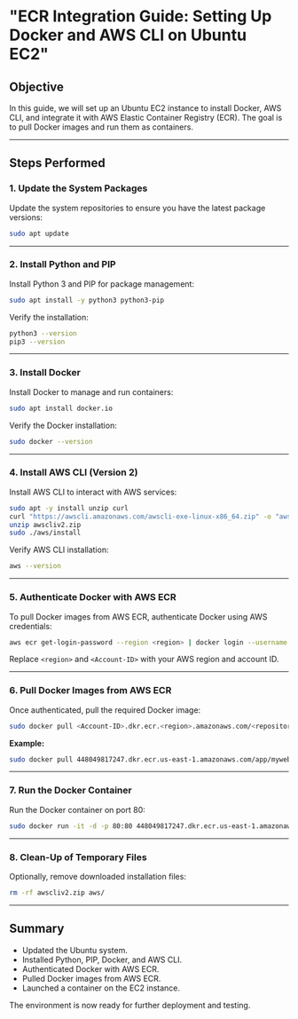 # **"ECR Integration Guide: Setting Up Docker and AWS CLI on Ubuntu EC2"**

## Objective
In this guide, we will set up an Ubuntu EC2 instance to install Docker, AWS CLI, and integrate it with AWS Elastic Container Registry (ECR). The goal is to pull Docker images and run them as containers.

---

## Steps Performed

### 1. Update the System Packages
Update the system repositories to ensure you have the latest package versions:

```bash
sudo apt update
```

---

### 2. Install Python and PIP
Install Python 3 and PIP for package management:

```bash
sudo apt install -y python3 python3-pip
```

Verify the installation:

```bash
python3 --version
pip3 --version
```

---

### 3. Install Docker
Install Docker to manage and run containers:

```bash
sudo apt install docker.io
```

Verify the Docker installation:

```bash
sudo docker --version
```

---

### 4. Install AWS CLI (Version 2)
Install AWS CLI to interact with AWS services:

```bash
sudo apt -y install unzip curl
curl "https://awscli.amazonaws.com/awscli-exe-linux-x86_64.zip" -o "awscliv2.zip"
unzip awscliv2.zip
sudo ./aws/install
```

Verify AWS CLI installation:

```bash
aws --version
```

---

### 5. Authenticate Docker with AWS ECR
To pull Docker images from AWS ECR, authenticate Docker using AWS credentials:

```bash
aws ecr get-login-password --region <region> | docker login --username AWS --password-stdin <Account-ID>.dkr.ecr.<region>.amazonaws.com
```

Replace `<region>` and `<Account-ID>` with your AWS region and account ID.

---

### 6. Pull Docker Images from AWS ECR
Once authenticated, pull the required Docker image:

```bash
sudo docker pull <Account-ID>.dkr.ecr.<region>.amazonaws.com/<repository-name>:<tag>
```

**Example:**

```bash
sudo docker pull 448049817247.dkr.ecr.us-east-1.amazonaws.com/app/mywebapp:latest
```

---

### 7. Run the Docker Container
Run the Docker container on port 80:

```bash
sudo docker run -it -d -p 80:80 448049817247.dkr.ecr.us-east-1.amazonaws.com/app/mywebapp
```

---

### 8. Clean-Up of Temporary Files
Optionally, remove downloaded installation files:

```bash
rm -rf awscliv2.zip aws/
```

---

## Summary
- Updated the Ubuntu system.
- Installed Python, PIP, Docker, and AWS CLI.
- Authenticated Docker with AWS ECR.
- Pulled Docker images from AWS ECR.
- Launched a container on the EC2 instance.

The environment is now ready for further deployment and testing.
